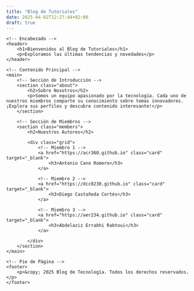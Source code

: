 ```yaml
---
title: "Blog de Tutoriales"
date: 2025-04-02T12:27:44+02:00
draft: true
---
```


<!DOCTYPE html>
<html lang="es">
<head>
    <meta charset="UTF-8">
    <meta name="viewport" content="width=device-width, initial-scale=1.0">
    <title>Blog de Tecnología</title>
    <link rel="stylesheet" href="styles.css">
</head>
<body>

    <!-- Encabezado -->
    <header>
        <h1>Bienvenidos al Blog de Tutoriales</h1>
        <p>Exploramos las últimas tendencias y novedades</p>
    </header>

    <!-- Contenido Principal -->
    <main>
        <!-- Sección de Introducción -->
        <section class="about">
            <h2>Sobre Nosotros</h2>
            <p>Somos un equipo apasionado por la tecnología. Cada uno de nuestros miembros comparte su conocimiento sobre temas innovadores. ¡Explora sus perfiles y descubre contenido interesante!</p>
        </section>

        <!-- Sección de Miembros -->
        <section class="members">
            <h2>Nuestros Autores</h2>

            <div class="grid">
                <!-- Miembro 1 -->
                <a href="https://acr360.github.io" class="card" target="_blank">
                    <h3>Antonio Cano Romero</h3>
                </a>

                <!-- Miembro 2 -->
                <a href="https://dcc0230.github.io" class="card" target="_blank">
                    <h3>Diego Castañeda Cortés</h3>
                </a>

                <!-- Miembro 3 -->
                <a href="https://aer234.github.io" class="card" target="_blank">
                    <h3>Abdelaziz Errabhi Rabtoui</h3>
                </a>
 
            </div>
        </section>
    </main>

    <!-- Pie de Página -->
    <footer>
        <p>&copy; 2025 Blog de Tecnología. Todos los derechos reservados.</p>
    </footer>

</body>
</html>

